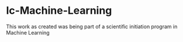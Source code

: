 # Ic-Machine-Learning
This work as created was being part of a scientific initiation program in Machine Learning
